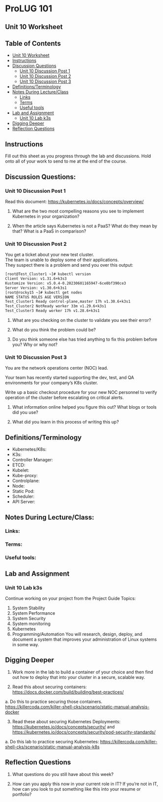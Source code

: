 # ProLUG 101
## Unit 10 Worksheet


## Table of Contents
* [Unit 10 Worksheet](#unit-10-worksheet) 
* [Instructions](#instructions) 
* [Discussion Questions](#discussion-questions) 
    * [Unit 10 Discussion Post 1](#unit-10-discussion-post-1) 
    * [Unit 10 Discussion Post 2](#unit-10-discussion-post-2) 
    * [Unit 10 Discussion Post 3](#unit-10-discussion-post-3) 
* [Definitions/Terminology](#definitionsterminology) 
* [Notes During Lecture/Class](#notes-during-lectureclass) 
    * [Links](#links) 
    * [Terms](#terms) 
    * [Useful tools](#useful-tools) 
* [Lab and Assignment](#lab-and-assignment) 
    * [Unit 10 Lab k3s](#unit-10-lab-k3s) 
* [Digging Deeper](#digging-deeper) 
* [Reflection Questions](#reflection-questions) 


## Instructions
Fill out this sheet as you progress through the lab and discussions. Hold onto all of your work to
send to me at the end of the course.


## Discussion Questions:

### Unit 10 Discussion Post 1
Read this document: https://kubernetes.io/docs/concepts/overview/
1. What are the two most compelling reasons you see to implement Kubernetes in
your organization?

2. When the article says Kubernetes is not a PaaS? What do they mean by that? What is a PaaS in comparison?

### Unit 10 Discussion Post 2
You get a ticket about your new test cluster.  
The team is unable to deploy some of their applications.  
They suspect there is a problem and send you over this output:

```bash
[root@Test_Cluster1 ~]# kubectl version
Client Version: v1.31.6+k3s3
Kustomize Version: v5.0.4-0.20230601165947-6ce0bf390ce3
Server Version: v1.30.6+k3s1
[root@rocky15 ~]# kubectl get nodes
NAME STATUS ROLES AGE VERSION
Test_Cluster1 Ready control-plane,master 17h v1.30.6+k3s1
Test_Cluster2 NotReady worker 33m v1.29.6+k3s1
Test_Cluster3 Ready worker 17h v1.28.6+k3s1
```


1. What are you checking on the cluster to validate you see their error?

2. What do you think the problem could be?

3. Do you think someone else has tried anything to fix this problem before you? Why or
why not?

### Unit 10 Discussion Post 3
You are the network operations center (NOC) lead.  
 
Your team has recently started supporting the dev, test, and QA environments for your 
company’s K8s cluster.  
 
Write up a basic checkout procedure for your new NOC personnel to verify
operation of the cluster before escalating on critical alerts.
 
1. What information online helped you figure this out? What blogs or tools did you use?

2. What did you learn in this process of writing this up?


## Definitions/Terminology
- Kubernetes/K8s:
- K3s:
- Controller Manager:
- ETCD:
- Kubelet:
- Kube-proxy:
- Controlplane:
- Node:
- Static Pod:
- Scheduler:
- API Server:

## Notes During Lecture/Class:

### Links:

### Terms:

### Useful tools:


## Lab and Assignment
### Unit 10 Lab k3s
Continue working on your project from the Project Guide
Topics:
1. System Stability
2. System Performance
3. System Security
4. System monitoring
5. Kubernetes
6. Programming/Automation
You will research, design, deploy, and document a system that improves your
administration of Linux systems in some way.

## Digging Deeper
1. Work more in the lab to build a container of your choice and then find out how to
deploy that into your cluster in a secure, scalable way.

2. Read this about securing containers: https://docs.docker.com/build/building/best-practices/

a. Do this to practice securing those containers. 
https://killercoda.com/killer-shell-cks/scenario/static-manual-analysis-docker

3. Read these about securing Kubernetes Deployments:
https://kubernetes.io/docs/concepts/security/ and
https://kubernetes.io/docs/concepts/security/pod-security-standards/

a. Do this lab to practice securing Kubernetes: 
https://killercoda.com/killer-shell-cks/scenario/static-manual-analysis-k8s


## Reflection Questions
1. What questions do you still have about this week?

2. How can you apply this now in your current role in IT? If you’re not in IT, how can you
look to put something like this into your resume or portfolio?



